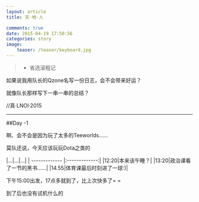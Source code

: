 ```yaml
---
layout: article
title: 天·地·人

comments: true
date: 2015-04-19 17:50:56
categories: story
image:
    teaser: /teaser/keyboard.jpg
---
```


>* 省选滚粗记

如果说我用队长的Qzone名写一份日志，会不会带来好运？

就像队长那样写下一串一串的总结？

//真·LNOI·2015

-----
##Day -1

啊、会不会是因为玩了太多的Teeworlds……

莫队还说，今天应该玩玩Dota之类的

|...|...|...|
| ------------- |:-------------:|
|12:20|本来该午睡？|
|13:20|政治课看了一节的黑书……|
|14.55|体育课最后时刻进了一球:)|

下午15:00出发，17点多就到了，比上次快多了= =

到了后也没有试机什么的


